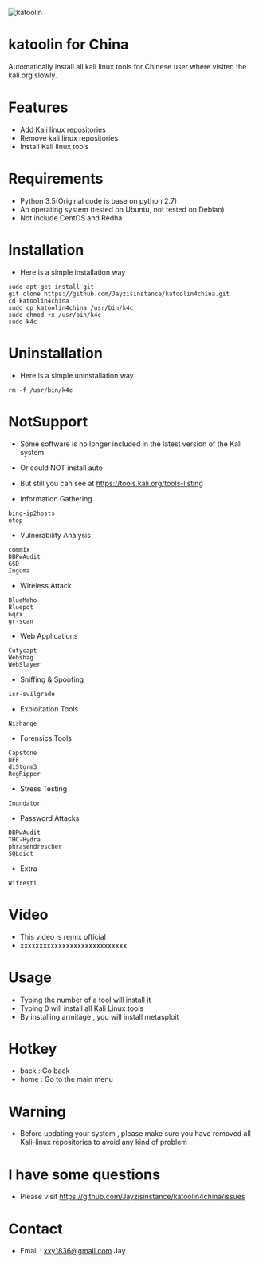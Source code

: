 ![katoolin](https://github.com/Jayzisinstance/katoolin4china/blob/master/pic/2.png)
# katoolin for China
Automatically install all kali linux tools for Chinese user where visited the kali.org slowly.

# Features
- Add Kali linux repositories
- Remove kali linux repositories
- Install Kali linux tools

# Requirements
- Python 3.5(Original code is base on python 2.7)
- An operating system (tested on Ubuntu, not tested on Debian)
- Not include CentOS and Redha

# Installation
- Here is a simple installation way

```
sudo apt-get install git
git clone https://github.com/Jayzisinstance/katoolin4china.git
cd katoolin4china
sudo cp katoolin4china /usr/bin/k4c
sudo chmod +x /usr/bin/k4c
sudo k4c
```

# Uninstallation
- Here is a simple uninstallation way

```
rm -f /usr/bin/k4c
```

# NotSupport

- Some software is no longer included in the latest version of the Kali system 
- Or could NOT install auto
- But still you can see at https://tools.kali.org/tools-listing

- Information Gathering

```
bing-ip2hosts
ntop
```

- Vulnerability Analysis
```
commix
DBPwAudit
GSD
Inguma
```

- Wireless Attack
```
BlueMaho
Bluepot
Gqrx
gr-scan
```

- Web Applications
```
Cutycapt
Webshag
WebSlayer
```

- Sniffing & Spoofing
```
isr-svilgrade
```

- Exploitation Tools
```
Nishange
```

- Forensics Tools
```
Capstone
DFF
diStorm3
RegRipper
```

- Stress Testing
```
Inundator
```

- Password Attacks
```
DBPwAudit
THC-Hydra
phrasendrescher
SQLdict
```

- Extra
```
Wifresti
```

# Video
- This video is remix official
- xxxxxxxxxxxxxxxxxxxxxxxxxxxx

# Usage
- Typing the number of a tool will install it
- Typing 0 will install all Kali Linux tools
- By installing armitage , you will install metasploit

# Hotkey
- back : Go back
- home : Go to the main menu

# Warning
- Before updating your system , please make sure you have removed all Kali-linux repositories to avoid any kind of problem .

# I have some questions
- Please visit https://github.com/Jayzisinstance/katoolin4china/issues

# Contact
- Email : xxy1836@gmail.com Jay
